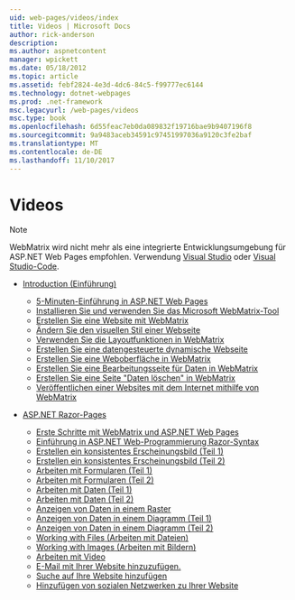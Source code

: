 ```yaml
---
uid: web-pages/videos/index
title: Videos | Microsoft Docs
author: rick-anderson
description: 
ms.author: aspnetcontent
manager: wpickett
ms.date: 05/18/2012
ms.topic: article
ms.assetid: febf2824-4e3d-4dc6-84c5-f99777ec6144
ms.technology: dotnet-webpages
ms.prod: .net-framework
msc.legacyurl: /web-pages/videos
msc.type: book
ms.openlocfilehash: 6d55feac7eb0da089832f19716bae9b9407196f8
ms.sourcegitcommit: 9a9483aceb34591c97451997036a9120c3fe2baf
ms.translationtype: MT
ms.contentlocale: de-DE
ms.lasthandoff: 11/10/2017
---
```

<a name="videos"></a>Videos
====================

> [!NOTE] 
> WebMatrix wird nicht mehr als eine integrierte Entwicklungsumgebung für ASP.NET Web Pages empfohlen. Verwendung [Visual Studio](xref:aspnet/web-pages/overview/getting-started/program-asp-net-web-pages-in-visual-studio) oder [Visual Studio-Code](https://code.visualstudio.com/).

- [Introduction (Einführung)](introduction/index.md)

    - [5-Minuten-Einführung in ASP.NET Web Pages](introduction/5-minute-introduction-to-aspnet-web-pages.md)
    - [Installieren Sie und verwenden Sie das Microsoft WebMatrix-Tool](introduction/install-and-use-the-microsoft-webmatrix-tool.md)
    - [Erstellen Sie eine Website mit WebMatrix](introduction/create-a-website-using-webmatrix.md)
    - [Ändern Sie den visuellen Stil einer Webseite](introduction/change-the-visual-style-of-a-web-page.md)
    - [Verwenden Sie die Layoutfunktionen in WebMatrix](introduction/use-the-layout-features-in-webmatrix.md)
    - [Erstellen Sie eine datengesteuerte dynamische Webseite](introduction/create-a-data-driven-dynamic-web-page.md)
    - [Erstellen Sie eine Weboberfläche in WebMatrix](introduction/create-a-web-interface-in-webmatrix.md)
    - [Erstellen Sie eine Bearbeitungsseite für Daten in WebMatrix](introduction/create-an-edit-data-page-in-webmatrix.md)
    - [Erstellen Sie eine Seite "Daten löschen" in WebMatrix](introduction/create-a-delete-data-page-in-webmatrix.md)
    - [Veröffentlichen einer Websites mit dem Internet mithilfe von WebMatrix](introduction/publish-a-website-to-the-internet-using-webmatrix.md)
- [ASP.NET Razor-Pages](aspnet-razor-pages/index.md)

    - [Erste Schritte mit WebMatrix und ASP.NET Web Pages](aspnet-razor-pages/getting-started-with-webmatrix-and-aspnet-web-pages.md)
    - [Einführung in ASP.NET Web-Programmierung Razor-Syntax](aspnet-razor-pages/introduction-to-aspnet-web-programming-using-the-razor-syntax.md)
    - [Erstellen ein konsistentes Erscheinungsbild (Teil 1)](aspnet-razor-pages/creating-a-consistent-look-part-1.md)
    - [Erstellen ein konsistentes Erscheinungsbild (Teil 2)](aspnet-razor-pages/creating-a-consistent-look-part-2.md)
    - [Arbeiten mit Formularen (Teil 1)](aspnet-razor-pages/working-with-forms-part-1.md)
    - [Arbeiten mit Formularen (Teil 2)](aspnet-razor-pages/working-with-forms-part-2.md)
    - [Arbeiten mit Daten (Teil 1)](aspnet-razor-pages/working-with-data-part-1.md)
    - [Arbeiten mit Daten (Teil 2)](aspnet-razor-pages/working-with-data-part-2.md)
    - [Anzeigen von Daten in einem Raster](aspnet-razor-pages/displaying-data-in-a-grid.md)
    - [Anzeigen von Daten in einem Diagramm (Teil 1)](aspnet-razor-pages/displaying-data-in-a-chart-part-1.md)
    - [Anzeigen von Daten in einem Diagramm (Teil 2)](aspnet-razor-pages/displaying-data-in-a-chart-part-2.md)
    - [Working with Files (Arbeiten mit Dateien)](aspnet-razor-pages/working-with-files.md)
    - [Working with Images (Arbeiten mit Bildern)](aspnet-razor-pages/working-with-images.md)
    - [Arbeiten mit Video](aspnet-razor-pages/working-with-video.md)
    - [E-Mail mit Ihrer Website hinzuzufügen.](aspnet-razor-pages/adding-email-to-your-web-site.md)
    - [Suche auf Ihre Website hinzufügen](aspnet-razor-pages/adding-search-to-your-web-site.md)
    - [Hinzufügen von sozialen Netzwerken zu Ihrer Website](aspnet-razor-pages/adding-social-networking-to-your-website.md)
